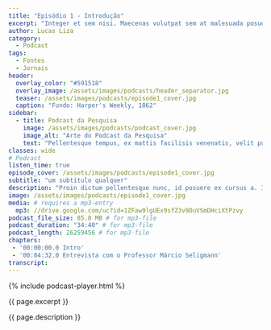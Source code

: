 ```yaml
---
title: "Episódio 1 - Introdução"
excerpt: "Integer et sem nisi. Maecenas volutpat sem at malesuada posuere. Vivamus a consequat odio, eu cursus velit. Nullam placerat nunc."
author: Lucas Liza
category:
  - Podcast
tags:
  - Fontes
  - Jornais
header:
  overlay_color: "#591518"
  overlay_image: /assets/images/podcasts/header_separator.jpg
  teaser: /assets/images/podcasts/episode1_cover.jpg
  caption: "Fundo: Harper's Weekly, 1862"
sidebar:
  - title: Podcast da Pesquisa
    image: /assets/images/podcasts/podcast_cover.jpg
    image_alt: "Arte do Podcast da Pesquisa"
    text: "Pellentesque tempus, ex mattis facilisis venenatis, velit purus pulvinar justo. [Aliquam vulputate varius ex sed scelerisque.](/podcast/)"
classes: wide
# Podcast
listen_time: true
episode_cover: /assets/images/podcasts/episode1_cover.jpg
subtitle: "um subtítulo qualquer"
description: "Proin dictum pellentesque nunc, id posuere ex cursus a. In vestibulum tortor lectus, tincidunt ullamcorper metus euismod at. Fusce a metus tellus. Fusce tincidunt ornare ligula, vitae convallis augue gravida non. Sed sed varius purus. In imperdiet tortor ut consequat cursus. Aliquam mollis ante vel massa ornare, ut vulputate lorem ornare."
image: /assets/images/podcasts/episode1_cover.jpg
media: # requires a mp3-entry
  mp3: //drive.google.com/uc?id=1ZFaw9lgUEx9sfZ3v9DuVSmDHciXtPzvy
podcast_file_size: 85.0 MB # for mp3-file
podcast_duration: "34:40" # for mp3-file
podcast_length: 26259456 # for mp3-file
chapters:
 - '00:00:00.0 Intro'
 - '00:04:32.0 Entrevista com o Professor Márcio Seligmann'
transcript:
---
```

{% include podcast-player.html %}
 <p> {{ page.excerpt }}  </p>

{{ page.description }}
